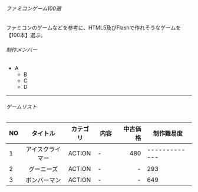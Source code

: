###### ファミコンゲーム100選
ファミコンのゲームなどを参考に、HTML5及びFlashで作れそうなゲームを【100本】選ぶ。


###### 制作メンバー
- A 
    - B 
    - C 
    - D 


--- 
###### ゲームリスト
| NO        | タイトル          | カテゴリ                 | 内容　| 中古価格|  制作難易度 | 
| --------------- |:---------------:| -------------------- | ------------------- | --------------:| ------------- |
| 1 | アイスクライマー | ACTION       |-      | 480    | ------------- |
| 2 | グーニーズ | ACTION |-      |-     | 293 | ------------- |
| 3 | ボンバーマン | ACTION | -       | -    | 649 | ------------- |
